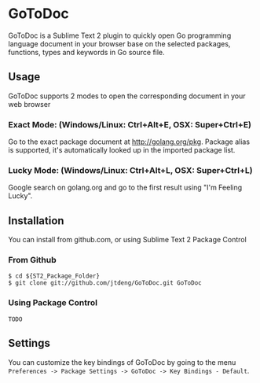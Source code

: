 # GoToDoc
GoToDoc is a Sublime Text 2 plugin to quickly open Go programming language document in your browser 
base on the selected packages, functions, types and keywords in Go source file.


## Usage
GoToDoc supports 2 modes to open the corresponding document in your web browser

### Exact Mode: (Windows/Linux: Ctrl+Alt+E, OSX: Super+Ctrl+E)
Go to the exact package document at http://golang.org/pkg. 
Package alias is supported, it's automatically looked up in the imported package list.

### Lucky Mode: (Windows/Linux: Ctrl+Alt+L, OSX: Super+Ctrl+L)
Google search on golang.org and go to the first result using "I'm Feeling Lucky".


## Installation
You can install from github.com, or using Sublime Text 2 Package Control

### From Github
	$ cd ${ST2_Package_Folder}
	$ git clone git://github.com/jtdeng/GoToDoc.git GoToDoc

### Using Package Control
	TODO


## Settings
You can customize the key bindings of GoToDoc by going to the menu `Preferences -> Package Settings -> GoToDoc -> Key Bindings - Default`. 
